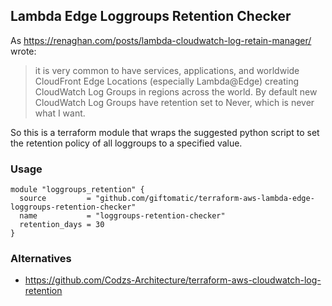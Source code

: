 ## Lambda Edge Loggroups Retention Checker

As https://renaghan.com/posts/lambda-cloudwatch-log-retain-manager/ wrote:

> it is very common to have services, applications, and worldwide CloudFront
> Edge Locations (especially Lambda@Edge) creating CloudWatch Log Groups in
> regions across the world. By default new CloudWatch Log Groups have retention
> set to Never, which is never what I want.

So this is a terraform module that wraps the suggested python script to set the
retention policy of all loggroups to a specified value.

### Usage

```hcl
module "loggroups_retention" {
  source         = "github.com/giftomatic/terraform-aws-lambda-edge-loggroups-retention-checker"
  name           = "loggroups-retention-checker"
  retention_days = 30
}
```

### Alternatives

- https://github.com/Codzs-Architecture/terraform-aws-cloudwatch-log-retention
